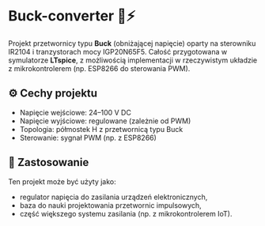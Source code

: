 # Buck-converter 🚧⚡

Projekt przetwornicy typu **Buck** (obniżającej napięcie) oparty na sterowniku IR2104 i tranzystorach mocy IGP20N65F5. Całość przygotowana w symulatorze **LTspice**, z możliwością implementacji w rzeczywistym układzie z mikrokontrolerem (np. ESP8266 do sterowania PWM).

## ⚙️ Cechy projektu

- Napięcie wejściowe: 24–100 V DC
- Napięcie wyjściowe: regulowane (zależnie od PWM)
- Topologia: półmostek H z przetwornicą typu Buck
- Sterowanie: sygnał PWM (np. z ESP8266)

## 🔌 Zastosowanie

Ten projekt może być użyty jako:

- regulator napięcia do zasilania urządzeń elektronicznych,
- baza do nauki projektowania przetwornic impulsowych,
- część większego systemu zasilania (np. z mikrokontrolerem IoT).